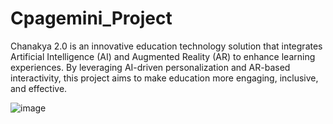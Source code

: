 # Cpagemini_Project
Chanakya 2.0 is an innovative education technology solution that integrates Artificial Intelligence (AI) and Augmented Reality (AR) to enhance learning experiences. By leveraging AI-driven personalization and AR-based interactivity, this project aims to make education more engaging, inclusive, and effective.

![image](https://github.com/user-attachments/assets/7ab4968d-b2ea-42c6-ae61-14969341c9c1)
